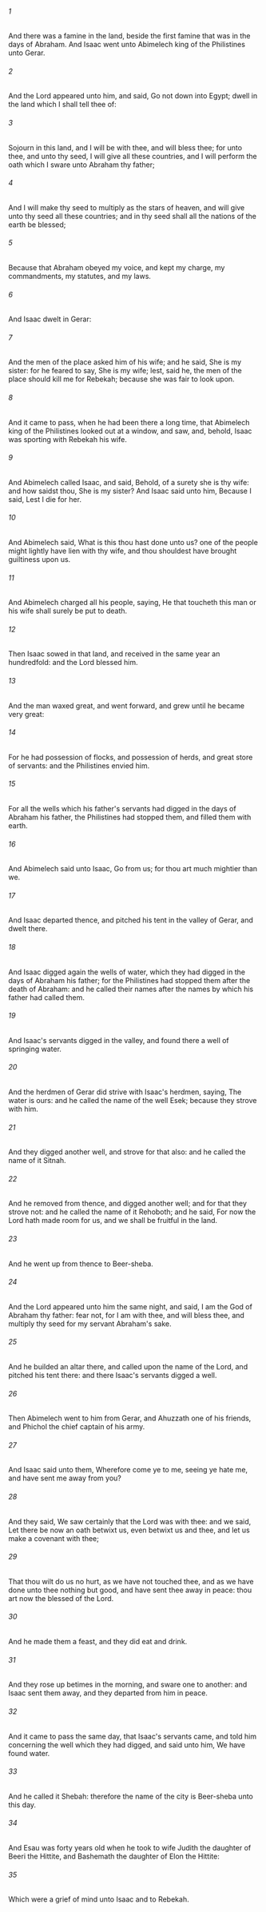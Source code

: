 ###### 1
And there was a famine in the land, beside the first famine that was in the days of Abraham. And Isaac went unto Abimelech king of the Philistines unto Gerar.

###### 2
And the Lord appeared unto him, and said, Go not down into Egypt; dwell in the land which I shall tell thee of:

###### 3
Sojourn in this land, and I will be with thee, and will bless thee; for unto thee, and unto thy seed, I will give all these countries, and I will perform the oath which I sware unto Abraham thy father;

###### 4
And I will make thy seed to multiply as the stars of heaven, and will give unto thy seed all these countries; and in thy seed shall all the nations of the earth be blessed;

###### 5
Because that Abraham obeyed my voice, and kept my charge, my commandments, my statutes, and my laws.

###### 6
And Isaac dwelt in Gerar:

###### 7
And the men of the place asked him of his wife; and he said, She is my sister: for he feared to say, She is my wife; lest, said he, the men of the place should kill me for Rebekah; because she was fair to look upon.

###### 8
And it came to pass, when he had been there a long time, that Abimelech king of the Philistines looked out at a window, and saw, and, behold, Isaac was sporting with Rebekah his wife.

###### 9
And Abimelech called Isaac, and said, Behold, of a surety she is thy wife: and how saidst thou, She is my sister? And Isaac said unto him, Because I said, Lest I die for her.

###### 10
And Abimelech said, What is this thou hast done unto us? one of the people might lightly have lien with thy wife, and thou shouldest have brought guiltiness upon us.

###### 11
And Abimelech charged all his people, saying, He that toucheth this man or his wife shall surely be put to death.

###### 12
Then Isaac sowed in that land, and received in the same year an hundredfold: and the Lord blessed him.

###### 13
And the man waxed great, and went forward, and grew until he became very great:

###### 14
For he had possession of flocks, and possession of herds, and great store of servants: and the Philistines envied him.

###### 15
For all the wells which his father's servants had digged in the days of Abraham his father, the Philistines had stopped them, and filled them with earth.

###### 16
And Abimelech said unto Isaac, Go from us; for thou art much mightier than we.

###### 17
And Isaac departed thence, and pitched his tent in the valley of Gerar, and dwelt there.

###### 18
And Isaac digged again the wells of water, which they had digged in the days of Abraham his father; for the Philistines had stopped them after the death of Abraham: and he called their names after the names by which his father had called them.

###### 19
And Isaac's servants digged in the valley, and found there a well of springing water.

###### 20
And the herdmen of Gerar did strive with Isaac's herdmen, saying, The water is ours: and he called the name of the well Esek; because they strove with him.

###### 21
And they digged another well, and strove for that also: and he called the name of it Sitnah.

###### 22
And he removed from thence, and digged another well; and for that they strove not: and he called the name of it Rehoboth; and he said, For now the Lord hath made room for us, and we shall be fruitful in the land.

###### 23
And he went up from thence to Beer-sheba.

###### 24
And the Lord appeared unto him the same night, and said, I am the God of Abraham thy father: fear not, for I am with thee, and will bless thee, and multiply thy seed for my servant Abraham's sake.

###### 25
And he builded an altar there, and called upon the name of the Lord, and pitched his tent there: and there Isaac's servants digged a well.

###### 26
Then Abimelech went to him from Gerar, and Ahuzzath one of his friends, and Phichol the chief captain of his army.

###### 27
And Isaac said unto them, Wherefore come ye to me, seeing ye hate me, and have sent me away from you?

###### 28
And they said, We saw certainly that the Lord was with thee: and we said, Let there be now an oath betwixt us, even betwixt us and thee, and let us make a covenant with thee;

###### 29
That thou wilt do us no hurt, as we have not touched thee, and as we have done unto thee nothing but good, and have sent thee away in peace: thou art now the blessed of the Lord.

###### 30
And he made them a feast, and they did eat and drink.

###### 31
And they rose up betimes in the morning, and sware one to another: and Isaac sent them away, and they departed from him in peace.

###### 32
And it came to pass the same day, that Isaac's servants came, and told him concerning the well which they had digged, and said unto him, We have found water.

###### 33
And he called it Shebah: therefore the name of the city is Beer-sheba unto this day.

###### 34
And Esau was forty years old when he took to wife Judith the daughter of Beeri the Hittite, and Bashemath the daughter of Elon the Hittite:

###### 35
Which were a grief of mind unto Isaac and to Rebekah.

